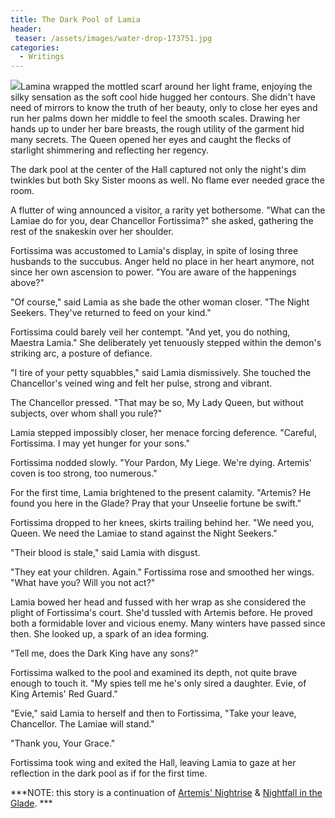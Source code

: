 ```yaml
---
title: The Dark Pool of Lamia
header:
 teaser: /assets/images/water-drop-173751.jpg
categories:
  - Writings
---
```

<img src="https://douglangille.github.io/assets/images/water-drop-173751.jpg">Lamina wrapped the mottled scarf around her light frame, enjoying the silky sensation as the soft cool hide hugged her contours. She didn't have need of mirrors to know the truth of her beauty, only to close her eyes and run her palms down her middle to feel the smooth scales. Drawing her hands up to under her bare breasts, the rough utility of the garment hid many secrets. The Queen opened her eyes and caught the flecks of starlight shimmering and reflecting her regency.

The dark pool at the center of the Hall captured not only the night's dim twinkles but both Sky Sister moons as well. No flame ever needed grace the room.

A flutter of wing announced a visitor, a rarity yet bothersome. "What can the Lamiae do for you, dear Chancellor Fortissima?" she asked, gathering the rest of the snakeskin over her shoulder.

Fortissima was accustomed to Lamia's display, in spite of losing three husbands to the succubus. Anger held no place in her heart anymore, not since her own ascension to power. "You are aware of the happenings above?"

"Of course," said Lamia as she bade the other woman closer. "The Night Seekers. They've returned to feed on your kind."

Fortissima could barely veil her contempt. "And yet, you do nothing, Maestra Lamia." She deliberately yet tenuously stepped within the demon's striking arc, a posture of defiance.

"I tire of your petty squabbles," said Lamia dismissively. She touched the Chancellor's veined wing and felt her pulse, strong and vibrant.

The Chancellor pressed. "That may be so, My Lady Queen, but without subjects, over whom shall you rule?"

Lamia stepped impossibly closer, her menace forcing deference. "Careful, Fortissima. I may yet hunger for your sons."

Fortissima nodded slowly. "Your Pardon, My Liege. We're dying. Artemis' coven is too strong, too numerous."

For the first time, Lamia brightened to the present calamity. "Artemis? He found you here in the Glade? Pray that your Unseelie fortune be swift."

Fortissima dropped to her knees, skirts trailing behind her. "We need you, Queen. We need the Lamiae to stand against the Night Seekers."

"Their blood is stale," said Lamia with disgust.

"They eat your children. Again." Fortissima rose and smoothed her wings. "What have you? Will you not act?"

Lamia bowed her head and fussed with her wrap as she considered the plight of Fortissima's court. She'd tussled with Artemis before. He proved both a formidable lover and vicious enemy. Many winters have passed since then. She looked up, a spark of an idea forming.

"Tell me, does the Dark King have any sons?"

Fortissima walked to the pool and examined its depth, not quite brave enough to touch it. "My spies tell me he's only sired a daughter. Evie, of King Artemis' Red Guard."

"Evie," said Lamia to herself and then to Fortissima, "Take your leave, Chancellor. The Lamiae will stand."

"Thank you, Your Grace."

Fortissima took wing and exited the Hall, leaving Lamia to gaze at her reflection in the dark pool as if for the first time.

***NOTE: this story is a continuation of <a href="/artemis-nightrise">Artemis' Nightrise</a> &amp; <a href="/nightfall-in-the-glade/">Nightfall in the Glade</a>. ***